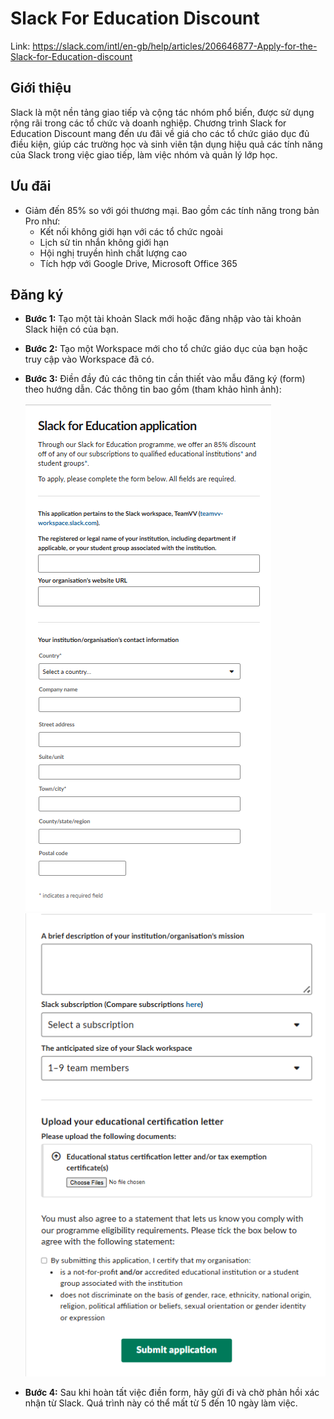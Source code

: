 # Slack For Education Discount

Link: https://slack.com/intl/en-gb/help/articles/206646877-Apply-for-the-Slack-for-Education-discount

## Giới thiệu

Slack là một nền tảng giao tiếp và cộng tác nhóm phổ biến, được sử dụng rộng rãi trong các tổ chức và doanh nghiệp. Chương trình Slack for Education Discount mang đến ưu đãi về giá cho các tổ chức giáo dục đủ điều kiện, giúp các trường học và sinh viên tận dụng hiệu quả các tính năng của Slack trong việc giao tiếp, làm việc nhóm và quản lý lớp học.

## Ưu đãi

* Giảm đến 85% so với gói thương mại. Bao gồm các tính năng trong bản Pro như:
  - Kết nối không giới hạn với các tổ chức ngoài
  - Lịch sử tin nhắn không giới hạn
  - Hội nghị truyền hình chất lượng cao
  - Tích hợp với Google Drive, Microsoft Office 365

## Đăng ký

- **Bước 1:** Tạo một tài khoản Slack mới hoặc đăng nhập vào tài khoản Slack hiện có của bạn.
- **Bước 2:** Tạo một Workspace mới cho tổ chức giáo dục của bạn hoặc truy cập vào Workspace đã có.
- **Bước 3:** Điền đầy đủ các thông tin cần thiết vào mẫu đăng ký (form) theo hướng dẫn. Các thông tin bao gồm (tham khảo hình ảnh):

    ![alt text](images/image11.png)
    ![alt text](images/image12.png)

- **Bước 4:** Sau khi hoàn tất việc điền form, hãy gửi đi và chờ phản hồi xác nhận từ Slack. Quá trình này có thể mất từ 5 đến 10 ngày làm việc.

